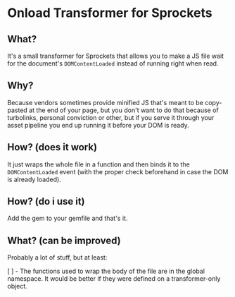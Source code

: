 # Onload Transformer for Sprockets

## What?

It's a small transformer for Sprockets that allows you to make a JS file wait for the document's `DOMContentLoaded` instead of running right when read.

## Why?

Because vendors sometimes provide minified JS that's meant to be copy-pasted at the end of your page, but you don't want to do that because of turbolinks, personal conviction or other, but if you serve it through your asset pipeline you end up running it before your DOM is ready.

## How? (does it work)

It just wraps the whole file in a function and then binds it to the `DOMContentLoaded` event (with the proper check beforehand in case the DOM is already loaded).

## How? (do i use it)

Add the gem to your gemfile and that's it.

## What? (can be improved)

Probably a lot of stuff, but at least:

[ ] - The functions used to wrap the body of the file are in the global namespace. It would be better if they were defined on a transformer-only object.

